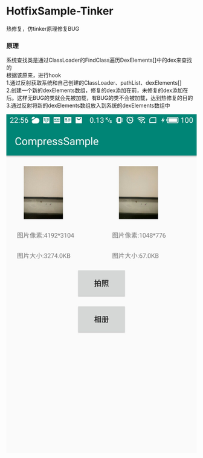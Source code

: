 # HotfixSample-Tinker
热修复，仿tinker原理修复BUG

### 原理
系统查找类是通过ClassLoader的FindClass遍历DexElements[]中的dex来查找的     
根据该原来，进行hook        
1.通过反射获取系统和自己创建的ClassLoader、pathList、dexElements[]      
2.创建一个新的dexElements数组，修复的dex添加在前，未修复的dex添加在后。这样无BUG的类就会先被加载，有BUG的类不会被加载，达到热修复的目的       
3.通过反射将新的dexElements数组放入到系统的dexElements数组中      

![压缩的示例图片](https://github.com/CoderWalterXu/CompressSample/blob/master/screenshot/S00106-225651.jpg)
